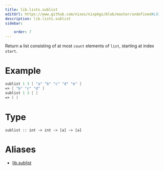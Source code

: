 ```yaml
---
title: lib.lists.sublist
editUrl: https://www.github.com/nixos/nixpkgs/blob/master/undefined#L939C5
description: lib.lists.sublist
sidebar:

    order: 7
---
```


Return a list consisting of at most `count` elements of `list`,
starting at index `start`.

# Example

```nix
sublist 1 3 [ "a" "b" "c" "d" "e" ]
=> [ "b" "c" "d" ]
sublist 1 3 [ ]
=> [ ]
```

# Type

```
sublist :: int -> int -> [a] -> [a]
```


# Aliases

- [lib.sublist](/nix-doc-comments/reference/lib/lib-sublist)


